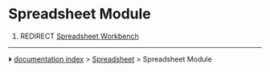 # Spreadsheet Module
1.  REDIRECT [Spreadsheet Workbench](Spreadsheet_Workbench.md)



---
⏵ [documentation index](../README.md) > [Spreadsheet](Spreadsheet_Workbench.md) > Spreadsheet Module
